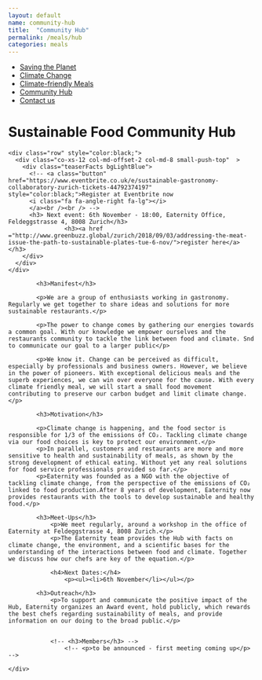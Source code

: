 ```yaml
---
layout: default
name: community-hub
title:  "Community Hub"
permalink: /meals/hub
categories: meals
---
```


<div class="container hidden-xs">
	<div class="row">
		<div class="col-xs-12 text-center">
			<ul class="subNavigation">
				<a href="/foodprint/"><li>Saving the Planet</li></a>
				<a href="/foodprint/climate-change"><li>Climate Change</li></a>
				<a href="/meals"><li>Climate-friendly Meals</li></a>
				<!-- <a href="/meals/restaurants"><li>Eaternity-Restaurants</li></a> -->
				<a href="/meals/hub"><li class="current">Community Hub</li></a>
				<a href="/contact"><li>Contact us</li></a>
			</ul>
		</div>
	</div>
</div>

<div class="container">
  <div class="row push-top small-push-bottom">
    <div class="col-xs-12 text-center">
      <h1>Sustainable Food Community Hub</h1>
    </div>
  </div>

    <div class="row" style="color:black;">
      <div class="co-xs-12 col-md-offset-2 col-md-8 small-push-top"  >
        <div class="teaserFacts bgLightBlue">
          <!-- <a class="button" href="https://www.eventbrite.co.uk/e/sustainable-gastronomy-collaboratory-zurich-tickets-44792374197" style="color:black;">Register at Eventbrite now
          <i class="fa fa-angle-right fa-lg"></i>
          </a><br /><br /> -->
          <h3> Next event: 6th November - 18:00, Eaternity Office, Feldeggstrasse 4, 8008 Zurich</h3>
    				<h3><a href ="http://www.greenbuzz.global/zurich/2018/09/03/addressing-the-meat-issue-the-path-to-sustainable-plates-tue-6-nov/">register here</a></h3>
        </div>
      </div>
    </div>

  <div class="row push-bottom small-push-top">
    <div class="col-xs-12 col-sm-offset-1 col-sm-10 col-md-offset-2 col-md-8">

    		<h3>Manifest</h3>

    		<p>We are a group of enthusiasts working in gastronomy. Regularly we get together to share ideas and solutions for more sustainable restaurants.</p>

  			<p>The power to change comes by gathering our energies towards a common goal. With our knowledge we empower ourselves and the restaurants community to tackle the link between food and climate. Snd to communicate our goal to a larger public</p>

    		<p>We know it. Change can be perceived as difficult, especially by professionals and business owners. However, we believe in the power of pioneers. With exceptional delicious meals and the superb experiences, we can win over everyone for the cause. With every climate friendly meal, we will start a small food movement contributing to preserve our carbon budget and limit climate change.</p>

  			<h3>Motivation</h3>

  			<p>Climate change is happening, and the food sector is responsible for 1/3 of the emissions of CO₂. Tackling climate change via our food choices is key to protect our environment.</p>
  			<p>In parallel, customers and restaurants are more and more sensitive to health and sustainability of meals, as shown by the strong development of ethical eating. Without yet any real solutions for food service professionals provided so far.</p>
  			<p>Eaternity was founded as a NGO with the objective of tackling climate change, from the perspective of the emissions of CO₂ linked to food production.After 8 years of development, Eaternity now provides restaurants with the tools to develop sustainable and healthy food.</p>

    		<h3>Meet-Ups</h3>
    			<p>We meet regularly, around a workshop in the office of Eaternity at Feldeggstrasse 4, 8008 Zurich.</p>
    			<p>The Eaternity team provides the Hub with facts on climate change, the environment, and a scientific bases for the understanding of the interactions between food and climate. Together we discuss how our chefs are key of the equation.</p>

  				<h4>Next Dates:</h4>
					<p><ul><li>6th November</li></ul></p>

    		<h3>Outreach</h3>
    			<p>To support and communicate the positive impact of the Hub, Eaternity organizes an Award event, hold publicly, which rewards the best chefs regarding sustainability of meals, and provide information on our doing to the broad public.</p>


    			<!-- <h3>Members</h3> -->
    				<!-- <p>to be announced - first meeting coming up</p> -->

    </div>

  </div>
</div>

<script src="https://ajax.googleapis.com/ajax/libs/jquery/1.11.3/jquery.min.js"></script>

<script src="/js/jquery.magnific-popup.min.js"></script>

<script src="/js/bootstrap.min.js"></script>

<script src="/js/icheck.min.js"></script>
